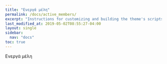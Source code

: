 ```yaml
---
title: "Ενεργά μέλη"
permalink: /docs/active_members/
excerpt: "Instructions for customizing and building the theme's scripts."
last_modified_at: 2019-05-02T08:55:27-04:00
layout: single
sidebar: 
  nav: "docs"
toc: true
---
```


Ενεργά μέλη